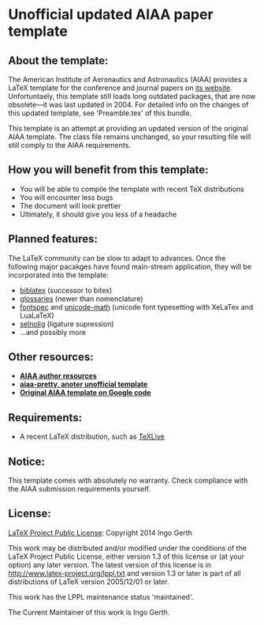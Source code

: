 # Unofficial updated AIAA paper template

## About the template:
The American Institute of Aeronautics and Astronautics (AIAA) provides a 
LaTeX template for the conference and journal papers on [its website](https://www.aiaa.org/secondary.aspx?id=4597). Unfortuntaely, this template still loads long outdated
packages, that are now obsolete—it was last updated in 2004.
For detailed info on the changes of this updated template, see 'Preamble.tex' of this bundle.

This template is an attempt at providing an updated version of the original
AIAA template. The class file remains unchanged, so your resulting file will still
comply to the AIAA requirements.


## How you will benefit from this template:
* You will be able to compile the template with recent TeX distributions
* You will encounter less bugs
* The document will look prettier
* Ultimately, it should give you less of a headache


## Planned features:
The LaTeX community can be slow to adapt to advances. Once the following major pacakges
have found main-stream application, they will be incorporated into the template:
* [biblatex](http://www.ctan.org/pkg/biblatex) (successor to bitex)
* [glossaries](http://www.ctan.org/pkg/glossaries) (newer than nomenclature)
* [fontspec](http://www.ctan.org/pkg/fontspec) and [unicode-math](http://www.ctan.org/pkg/unicode-math) (unicode font typesetting with XeLaTex and LuaLaTeX)
* [selnolig](http://www.ctan.org/pkg/selnolig) (ligature supression)
* …and possibly more


## Other resources:
 * **[AIAA author resources](https://www.aiaa.org/secondary.aspx?id=4597)**
 * **[aiaa-pretty, anoter unofficial template](http://www-personal.umich.edu/~dalle/codes/aiaa-pretty/)**
 * **[Original AIAA template on Google code](https://www.google.com/url?sa=t&rct=j&q=&esrc=s&source=web&cd=4&cad=rja&ved=0CEoQFjAD&url=http%3A%2F%2Fcode.google.com%2Fp%2Faiaa-latex%2F&ei=yqneUqvoC6KX1AWOkYCABA&usg=AFQjCNETvicdq9ark6-HDsmtn2fqOhbCAA&sig2=8oNBVArMjIlB657okdL_Pw&bvm=bv.59568121,d.d2k)**


## Requirements:
 * A recent LaTeX distribution, such as [TeXLive](http://www.tug.org/texlive/)


## Notice:
This template comes with absolutely no warranty. Check compliance with
the AIAA submission requirements yourself.


## License:
[LaTeX Project Public License](http://latex-project.org/lppl/):
   Copyright 2014 Ingo Gerth
  
   This work may be distributed and/or modified under the
   conditions of the LaTeX Project Public License, either version 1.3
   of this license or (at your option) any later version.
   The latest version of this license is in
     http://www.latex-project.org/lppl.txt
   and version 1.3 or later is part of all distributions of LaTeX
   version 2005/12/01 or later.
  
   This work has the LPPL maintenance status 'maintained'.
   
   The Current Maintainer of this work is Ingo Gerth.

